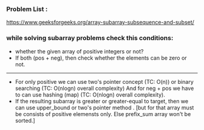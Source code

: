 ### Problem List :
https://www.geeksforgeeks.org/array-subarray-subsequence-and-subset/ 

### while solving subarray problems check this conditions:
- whether the given array of positive integers or not?
- If both (pos + neg), then check whether the elements can be zero or not.
---
- For only positive we can use two's pointer concept (TC: O(n)) or binary searching (TC: O(nlogn) overall complexity) And for neg + pos we have to can use hashing (map) (TC: O(nlogn) overall complexity).
- If the resulting subarray is greater or greater-equal to target, then we can use upper_bound or two's pointer method . [but for that array must be consists of positive elemensts only. Else prefix_sum array won't be sorted.]